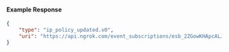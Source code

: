 <!-- Code generated for API Clients. DO NOT EDIT. -->

#### Example Response

```json
{
	"type": "ip_policy_updated.v0",
	"uri": "https://api.ngrok.com/event_subscriptions/esb_2ZGowKHApcALJ81OlCnFOujR8Om/sources/ip_policy_updated.v0"
}
```
